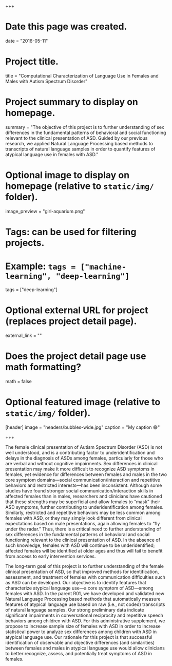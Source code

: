 +++
# Date this page was created.
date = "2016-05-11"

# Project title.
title = "Computational Characterization of Language Use in Females and Males with Autism Spectrum Disorder"

# Project summary to display on homepage.
summary = "The objective of this project is to further understanding of sex differences in the fundamental patterns of behavioral and social functioning relevant to the clinical presentation of ASD. Guided by our previous research, we applied Natural Language Processing based methods to transcripts of natural language samples in order to quantify features of atypical language use in females with ASD."

# Optional image to display on homepage (relative to `static/img/` folder).
image_preview = "girl-aquarium.png"

# Tags: can be used for filtering projects.
# Example: `tags = ["machine-learning", "deep-learning"]`
tags = ["deep-learning"]

# Optional external URL for project (replaces project detail page).
external_link = ""

# Does the project detail page use math formatting?
math = false

# Optional featured image (relative to `static/img/` folder).
[header]
image = "headers/bubbles-wide.jpg"
caption = "My caption :smile:"

+++

The female clinical presentation of Autism Spectrum Disorder (ASD) is not well understood, and is a contributing factor to underidentification and delays in the diagnosis of ASDs among females, particularly for those who are verbal and without cognitive impairments. Sex differences in clinical presentation may make it more difficult to recognize ASD symptoms in females, yet evidence for differences between females and males in the two core symptom domains—social communication/interaction and repetitive behaviors and restricted interests—has been inconsistent. Although some studies have found stronger social communication/interaction skills in affected females than in males, researchers and clinicians have cautioned that these strengths may be superficial and allow females to “mask” their ASD symptoms, further contributing to underidentification among females. Similarly, restricted and repetitive behaviors may be less common among females with ASD, or they may simply look different from clinical expectations based on male presentations, again allowing females to “fly under the radar.” Thus, there is a critical need to further understanding of sex differences in the fundamental patterns of behavioral and social functioning relevant to the clinical presentation of ASD. In the absence of such knowledge, females with ASD will continue to be underidentified; affected females will be identified at older ages and thus will fail to benefit from access to early intervention services.

The long-term goal of this project is to further understanding of the female clinical presentation of ASD, so that improved methods for identification, assessment, and treatment of females with communication difficulties such as ASD can be developed. Our objective is to identify features that characterize atypical language use—a core symptom of ASD—among females with ASD. In the parent R01, we have developed and validated new Natural Language Processing based methods that automatically measure features of atypical language use based on raw (i.e., not coded) transcripts of natural language samples. Our strong preliminary data indicate significant impairments in conversational reciprocity and repetitive speech behaviors among children with ASD. For this administrative supplement, we propose to increase sample size of females with ASD in order to increase statistical power to analyze sex differences among children with ASD in atypical language use. Our rationale for this project is that successful identification of observable and objective differences (and similarities) between females and males in atypical language use would allow clinicians to better recognize, assess, and potentially treat symptoms of ASD in females. 
